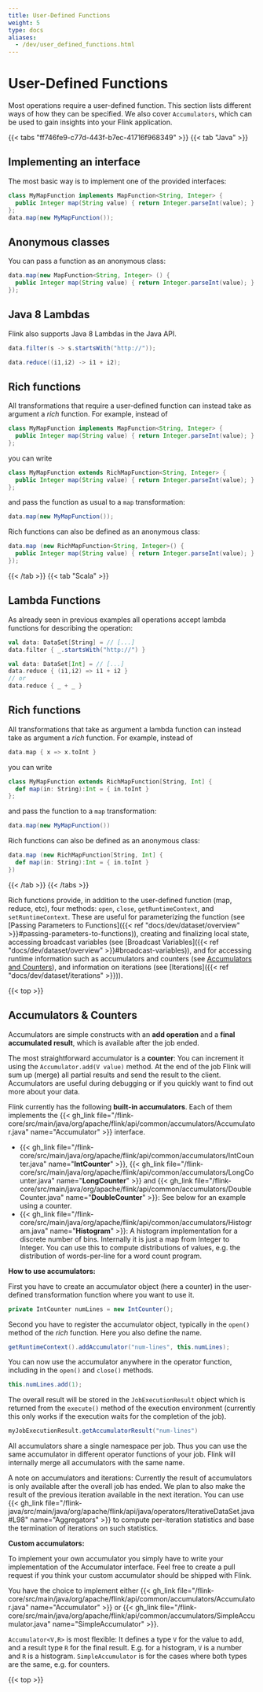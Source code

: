 ```yaml
---
title: User-Defined Functions
weight: 5
type: docs
aliases:
  - /dev/user_defined_functions.html
---
```

<!--
Licensed to the Apache Software Foundation (ASF) under one
or more contributor license agreements.  See the NOTICE file
distributed with this work for additional information
regarding copyright ownership.  The ASF licenses this file
to you under the Apache License, Version 2.0 (the
"License"); you may not use this file except in compliance
with the License.  You may obtain a copy of the License at

  http://www.apache.org/licenses/LICENSE-2.0

Unless required by applicable law or agreed to in writing,
software distributed under the License is distributed on an
"AS IS" BASIS, WITHOUT WARRANTIES OR CONDITIONS OF ANY
KIND, either express or implied.  See the License for the
specific language governing permissions and limitations
under the License.
-->

# User-Defined Functions

Most operations require a user-defined function. This section lists different
ways of how they can be specified. We also cover `Accumulators`, which can be
used to gain insights into your Flink application.

{{< tabs "ff746fe9-c77d-443f-b7ec-41716f968349" >}}
{{< tab "Java" >}}

## Implementing an interface

The most basic way is to implement one of the provided interfaces:

```java
class MyMapFunction implements MapFunction<String, Integer> {
  public Integer map(String value) { return Integer.parseInt(value); }
};
data.map(new MyMapFunction());
```

## Anonymous classes

You can pass a function as an anonymous class:
```java
data.map(new MapFunction<String, Integer> () {
  public Integer map(String value) { return Integer.parseInt(value); }
});
```

## Java 8 Lambdas

Flink also supports Java 8 Lambdas in the Java API.

```java
data.filter(s -> s.startsWith("http://"));
```

```java
data.reduce((i1,i2) -> i1 + i2);
```

## Rich functions

All transformations that require a user-defined function can
instead take as argument a *rich* function. For example, instead of

```java
class MyMapFunction implements MapFunction<String, Integer> {
  public Integer map(String value) { return Integer.parseInt(value); }
};
```

you can write

```java
class MyMapFunction extends RichMapFunction<String, Integer> {
  public Integer map(String value) { return Integer.parseInt(value); }
};
```

and pass the function as usual to a `map` transformation:

```java
data.map(new MyMapFunction());
```

Rich functions can also be defined as an anonymous class:
```java
data.map (new RichMapFunction<String, Integer>() {
  public Integer map(String value) { return Integer.parseInt(value); }
});
```

{{< /tab >}}
{{< tab "Scala" >}}

## Lambda Functions

As already seen in previous examples all operations accept lambda functions for describing
the operation:
```scala
val data: DataSet[String] = // [...]
data.filter { _.startsWith("http://") }
```

```scala
val data: DataSet[Int] = // [...]
data.reduce { (i1,i2) => i1 + i2 }
// or
data.reduce { _ + _ }
```

## Rich functions

All transformations that take as argument a lambda function can
instead take as argument a *rich* function. For example, instead of

```scala
data.map { x => x.toInt }
```

you can write

```scala
class MyMapFunction extends RichMapFunction[String, Int] {
  def map(in: String):Int = { in.toInt }
};
```

and pass the function to a `map` transformation:

```scala
data.map(new MyMapFunction())
```

Rich functions can also be defined as an anonymous class:
```scala
data.map (new RichMapFunction[String, Int] {
  def map(in: String):Int = { in.toInt }
})
```
{{< /tab >}}
{{< /tabs >}}

Rich functions provide, in addition to the user-defined function (map,
reduce, etc), four methods: `open`, `close`, `getRuntimeContext`, and
`setRuntimeContext`. These are useful for parameterizing the function
(see [Passing Parameters to Functions]({{< ref "docs/dev/dataset/overview" >}}#passing-parameters-to-functions)),
creating and finalizing local state, accessing broadcast variables (see
[Broadcast Variables]({{< ref "docs/dev/dataset/overview" >}}#broadcast-variables)), and for accessing runtime
information such as accumulators and counters (see
[Accumulators and Counters](#accumulators--counters)), and information
on iterations (see [Iterations]({{< ref "docs/dev/dataset/iterations" >}})).

{{< top >}}

## Accumulators & Counters

Accumulators are simple constructs with an **add operation** and a **final accumulated result**,
which is available after the job ended.

The most straightforward accumulator is a **counter**: You can increment it using the
```Accumulator.add(V value)``` method. At the end of the job Flink will sum up (merge) all partial
results and send the result to the client. Accumulators are useful during debugging or if you
quickly want to find out more about your data.

Flink currently has the following **built-in accumulators**. Each of them implements the
{{< gh_link file="/flink-core/src/main/java/org/apache/flink/api/common/accumulators/Accumulator.java" name="Accumulator" >}}
interface.

- {{< gh_link file="/flink-core/src/main/java/org/apache/flink/api/common/accumulators/IntCounter.java" name="__IntCounter__" >}},
  {{< gh_link file="/flink-core/src/main/java/org/apache/flink/api/common/accumulators/LongCounter.java" name="__LongCounter__" >}}
  and {{< gh_link file="/flink-core/src/main/java/org/apache/flink/api/common/accumulators/DoubleCounter.java" name="__DoubleCounter__" >}}:
  See below for an example using a counter.
- {{< gh_link file="/flink-core/src/main/java/org/apache/flink/api/common/accumulators/Histogram.java" name="__Histogram__" >}}:
  A histogram implementation for a discrete number of bins. Internally it is just a map from Integer
  to Integer. You can use this to compute distributions of values, e.g. the distribution of
  words-per-line for a word count program.

__How to use accumulators:__

First you have to create an accumulator object (here a counter) in the user-defined transformation
function where you want to use it.

```java
private IntCounter numLines = new IntCounter();
```

Second you have to register the accumulator object, typically in the ```open()``` method of the
*rich* function. Here you also define the name.

```java
getRuntimeContext().addAccumulator("num-lines", this.numLines);
```

You can now use the accumulator anywhere in the operator function, including in the ```open()``` and
```close()``` methods.

```java
this.numLines.add(1);
```

The overall result will be stored in the ```JobExecutionResult``` object which is
returned from the `execute()` method of the execution environment
(currently this only works if the execution waits for the
completion of the job).

```java
myJobExecutionResult.getAccumulatorResult("num-lines")
```

All accumulators share a single namespace per job. Thus you can use the same accumulator in
different operator functions of your job. Flink will internally merge all accumulators with the same
name.

A note on accumulators and iterations: Currently the result of accumulators is only available after
the overall job has ended. We plan to also make the result of the previous iteration available in the
next iteration. You can use
{{< gh_link file="/flink-java/src/main/java/org/apache/flink/api/java/operators/IterativeDataSet.java#L98" name="Aggregators" >}}
to compute per-iteration statistics and base the termination of iterations on such statistics.

__Custom accumulators:__

To implement your own accumulator you simply have to write your implementation of the Accumulator
interface. Feel free to create a pull request if you think your custom accumulator should be shipped
with Flink.

You have the choice to implement either
{{< gh_link file="/flink-core/src/main/java/org/apache/flink/api/common/accumulators/Accumulator.java" name="Accumulator" >}}
or {{< gh_link file="/flink-core/src/main/java/org/apache/flink/api/common/accumulators/SimpleAccumulator.java" name="SimpleAccumulator" >}}.

```Accumulator<V,R>``` is most flexible: It defines a type ```V``` for the value to add, and a
result type ```R``` for the final result. E.g. for a histogram, ```V``` is a number and ```R``` is
 a histogram. ```SimpleAccumulator``` is for the cases where both types are the same, e.g. for counters.

{{< top >}}
